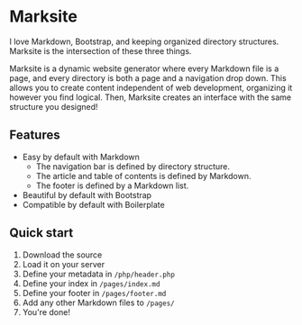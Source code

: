 Marksite
========

I love Markdown, Bootstrap, and keeping organized directory structures.
Marksite is the intersection of these three things.

Marksite is a dynamic website generator where every Markdown file
is a page, and every directory is both a page and a navigation drop down.
This allows you to create content independent of web development,
organizing it however you find logical. Then, Marksite creates
an interface with the same structure you designed!

## Features

-   Easy by default with Markdown
	-   The navigation bar is defined by directory structure.
	-   The article and table of contents is defined by Markdown.
	-   The footer is defined by a Markdown list.
-   Beautiful by default with Bootstrap
-   Compatible by default with Boilerplate

## Quick start

1.  Download the source
2.  Load it on your server
3.  Define your metadata in `/php/header.php`
4.  Define your index in `/pages/index.md`
5.  Define your footer in `/pages/footer.md`
6.  Add any other Markdown files to `/pages/`
7.  You're done!